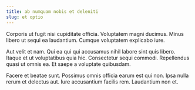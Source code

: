 ```yaml
---
title: ab numquam nobis et deleniti
slug: et optio
---
```


Corporis ut fugit nisi cupiditate officia. Voluptatem magni ducimus. Minus libero ut sequi ea laudantium. Cumque voluptatem explicabo iure.

Aut velit et nam. Qui ea qui qui accusamus nihil labore sint quis libero. Itaque et ut voluptatibus quia hic. Consectetur sequi commodi. Repellendus quasi ut omnis ea. Et saepe a voluptate quibusdam.

Facere et beatae sunt. Possimus omnis officia earum est qui non. Ipsa nulla rerum et delectus aut. Iure accusantium facilis rem. Laudantium non et.
